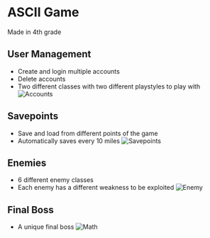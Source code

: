 # ASCII Game
Made in 4th grade

## User Management
- Create and login multiple accounts
- Delete accounts
- Two different classes with two different playstyles to play with
![Accounts](https://i.imgur.com/T1GplrN.png)

## Savepoints
- Save and load from different points of the game
- Automatically saves every 10 miles
![Savepoints](https://i.imgur.com/0qaOccR.png)

## Enemies
- 6 different enemy classes
- Each enemy has a different weakness to be exploited
![Enemy](https://i.imgur.com/O9msC2U.png)

## Final Boss
- A unique final boss
![Math](https://i.imgur.com/gcfQfb0.png)

